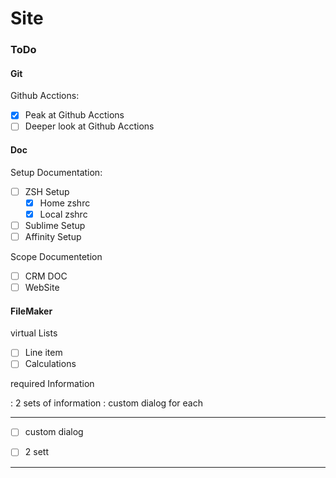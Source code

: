 # Site

### ToDo
#### Git
Github Acctions:

- [x] Peak at Github Acctions
- [ ] Deeper look at Github Acctions

#### Doc
Setup Documentation:

- [ ] ZSH Setup
    - [x] Home zshrc
    - [x] Local zshrc
    
- [ ] Sublime Setup
- [ ] Affinity Setup

Scope Documentetion

- [ ] CRM DOC
- [ ] WebSite

#### FileMaker
virtual Lists

- [ ] Line item
- [ ] Calculations

required Information

: 2 sets of information
: custom dialog for each

---
- [ ] custom dialog
- [ ] 2 sett


---


